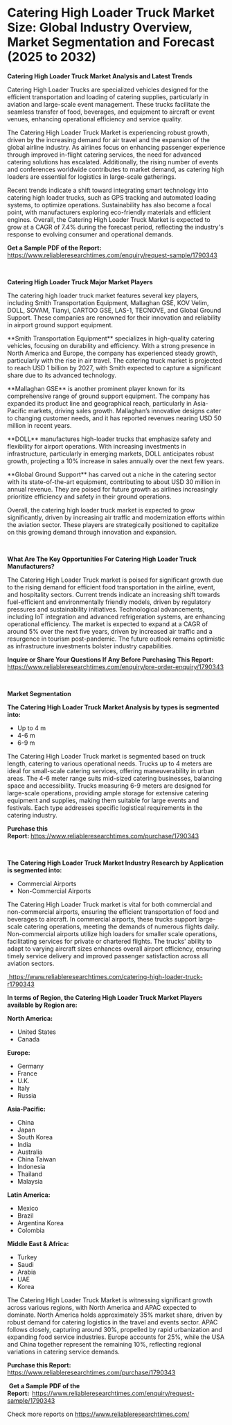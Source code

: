 <p><h1>Catering High Loader Truck Market Size: Global Industry Overview, Market Segmentation and Forecast (2025 to 2032)</h1></p><p><strong>Catering High Loader Truck Market Analysis and Latest Trends</strong></p>
<p><p>Catering High Loader Trucks are specialized vehicles designed for the efficient transportation and loading of catering supplies, particularly in aviation and large-scale event management. These trucks facilitate the seamless transfer of food, beverages, and equipment to aircraft or event venues, enhancing operational efficiency and service quality.</p><p>The Catering High Loader Truck Market is experiencing robust growth, driven by the increasing demand for air travel and the expansion of the global airline industry. As airlines focus on enhancing passenger experience through improved in-flight catering services, the need for advanced catering solutions has escalated. Additionally, the rising number of events and conferences worldwide contributes to market demand, as catering high loaders are essential for logistics in large-scale gatherings.</p><p>Recent trends indicate a shift toward integrating smart technology into catering high loader trucks, such as GPS tracking and automated loading systems, to optimize operations. Sustainability has also become a focal point, with manufacturers exploring eco-friendly materials and efficient engines. Overall, the Catering High Loader Truck Market is expected to grow at a CAGR of 7.4% during the forecast period, reflecting the industry's response to evolving consumer and operational demands.</p></p>
<p><strong>Get a Sample PDF of the Report:&nbsp;</strong> <a href="https://www.reliableresearchtimes.com/enquiry/request-sample/1790343?utm_campaign=3281&utm_medium=2&utm_source=Github&utm_content=ia&utm_term=30032025&utm_id=catering-high-loader-truck">https://www.reliableresearchtimes.com/enquiry/request-sample/1790343</a></p>
<p>&nbsp;</p>
<p><strong>Catering High Loader Truck Major Market Players</strong></p>
<p><p>The catering high loader truck market features several key players, including Smith Transportation Equipment, Mallaghan GSE, KOV Velim, DOLL, SOVAM, Tianyi, CARTOO GSE, LAS-1, TECNOVE, and Global Ground Support. These companies are renowned for their innovation and reliability in airport ground support equipment.</p><p>**Smith Transportation Equipment** specializes in high-quality catering vehicles, focusing on durability and efficiency. With a strong presence in North America and Europe, the company has experienced steady growth, particularly with the rise in air travel. The catering truck market is projected to reach USD 1 billion by 2027, with Smith expected to capture a significant share due to its advanced technology.</p><p>**Mallaghan GSE** is another prominent player known for its comprehensive range of ground support equipment. The company has expanded its product line and geographical reach, particularly in Asia-Pacific markets, driving sales growth. Mallaghan’s innovative designs cater to changing customer needs, and it has reported revenues nearing USD 50 million in recent years.</p><p>**DOLL** manufactures high-loader trucks that emphasize safety and flexibility for airport operations. With increasing investments in infrastructure, particularly in emerging markets, DOLL anticipates robust growth, projecting a 10% increase in sales annually over the next few years.</p><p>**Global Ground Support** has carved out a niche in the catering sector with its state-of-the-art equipment, contributing to about USD 30 million in annual revenue. They are poised for future growth as airlines increasingly prioritize efficiency and safety in their ground operations.</p><p>Overall, the catering high loader truck market is expected to grow significantly, driven by increasing air traffic and modernization efforts within the aviation sector. These players are strategically positioned to capitalize on this growing demand through innovation and expansion.</p></p>
<p>&nbsp;</p>
<p><strong>What Are The Key Opportunities For Catering High Loader Truck Manufacturers?</strong></p>
<p><p>The Catering High Loader Truck market is poised for significant growth due to the rising demand for efficient food transportation in the airline, event, and hospitality sectors. Current trends indicate an increasing shift towards fuel-efficient and environmentally friendly models, driven by regulatory pressures and sustainability initiatives. Technological advancements, including IoT integration and advanced refrigeration systems, are enhancing operational efficiency. The market is expected to expand at a CAGR of around 5% over the next five years, driven by increased air traffic and a resurgence in tourism post-pandemic. The future outlook remains optimistic as infrastructure investments bolster industry capabilities.</p></p>
<p><strong>Inquire or Share Your Questions If Any Before Purchasing This Report:</strong> <a href="https://www.reliableresearchtimes.com/enquiry/pre-order-enquiry/1790343?utm_campaign=3281&utm_medium=2&utm_source=Github&utm_content=ia&utm_term=30032025&utm_id=catering-high-loader-truck">https://www.reliableresearchtimes.com/enquiry/pre-order-enquiry/1790343</a></p>
<p>&nbsp;</p>
<p><strong>Market Segmentation</strong></p>
<p><strong>The Catering High Loader Truck Market Analysis by types is segmented into:</strong></p>
<p><ul><li>Up to 4 m</li><li>4-6 m</li><li>6-9 m</li></ul></p>
<p><p>The Catering High Loader Truck market is segmented based on truck length, catering to various operational needs. Trucks up to 4 meters are ideal for small-scale catering services, offering maneuverability in urban areas. The 4-6 meter range suits mid-sized catering businesses, balancing space and accessibility. Trucks measuring 6-9 meters are designed for large-scale operations, providing ample storage for extensive catering equipment and supplies, making them suitable for large events and festivals. Each type addresses specific logistical requirements in the catering industry.</p></p>
<p><strong>Purchase this Report:&nbsp;</strong><a href="https://www.reliableresearchtimes.com/purchase/1790343?utm_campaign=3281&utm_medium=2&utm_source=Github&utm_content=ia&utm_term=30032025&utm_id=catering-high-loader-truck">https://www.reliableresearchtimes.com/purchase/1790343</a></p>
<p>&nbsp;</p>
<p><strong>The Catering High Loader Truck Market Industry Research by Application is segmented into:</strong></p>
<p><ul><li>Commercial Airports</li><li>Non-Commercial Airports</li></ul></p>
<p><p>The Catering High Loader Truck market is vital for both commercial and non-commercial airports, ensuring the efficient transportation of food and beverages to aircraft. In commercial airports, these trucks support large-scale catering operations, meeting the demands of numerous flights daily. Non-commercial airports utilize high loaders for smaller scale operations, facilitating services for private or chartered flights. The trucks' ability to adapt to varying aircraft sizes enhances overall airport efficiency, ensuring timely service delivery and improved passenger satisfaction across all aviation sectors.</p></p>
<p><a href="https://www.reliableresearchtimes.com/catering-high-loader-truck-r1790343?utm_campaign=3281&utm_medium=2&utm_source=Github&utm_content=ia&utm_term=30032025&utm_id=catering-high-loader-truck">&nbsp;https://www.reliableresearchtimes.com/catering-high-loader-truck-r1790343</a></p>
<p><strong>In terms of Region, the Catering High Loader Truck Market Players available by Region are:</strong></p>
<p>
    <p> <strong> North America: </strong>
        <ul>
            <li>United States</li>
            <li>Canada</li>
        </ul>
        </p> 
    <p> <strong> Europe: </strong>
        <ul>
            <li>Germany</li>
            <li>France</li>
            <li>U.K.</li>
            <li>Italy</li>
            <li>Russia</li>
        </ul>
        </p> 
    <p> <strong> Asia-Pacific: </strong>
        <ul>
            <li>China</li>
            <li>Japan</li>
            <li>South Korea</li>
            <li>India</li>
            <li>Australia</li>
            <li>China Taiwan</li>
            <li>Indonesia</li>
            <li>Thailand</li>
            <li>Malaysia</li>
        </ul>
        </p> 
    <p> <strong> Latin America: </strong>
        <ul>
            <li>Mexico</li>
            <li>Brazil</li>
            <li>Argentina Korea</li>
            <li>Colombia</li>
        </ul>
        </p> 
    <p> <strong> Middle East & Africa: </strong>
        <ul>
            <li>Turkey</li>
            <li>Saudi</li>
            <li>Arabia</li>
            <li>UAE</li>
            <li>Korea</li>
        </ul>
    </p>
    </p>
<p><p>The Catering High Loader Truck Market is witnessing significant growth across various regions, with North America and APAC expected to dominate. North America holds approximately 35% market share, driven by robust demand for catering logistics in the travel and events sector. APAC follows closely, capturing around 30%, propelled by rapid urbanization and expanding food service industries. Europe accounts for 25%, while the USA and China together represent the remaining 10%, reflecting regional variations in catering service demands.</p></p>
<p><strong>Purchase this Report: </strong><a href="https://www.reliableresearchtimes.com/purchase/1790343?utm_campaign=3281&utm_medium=2&utm_source=Github&utm_content=ia&utm_term=30032025&utm_id=catering-high-loader-truck">https://www.reliableresearchtimes.com/purchase/1790343</a></p>
<p>&nbsp;<strong>Get a Sample PDF of the Report:&nbsp;&nbsp;</strong><a href="https://www.reliableresearchtimes.com/enquiry/request-sample/1790343?utm_campaign=3281&utm_medium=2&utm_source=Github&utm_content=ia&utm_term=30032025&utm_id=catering-high-loader-truck">https://www.reliableresearchtimes.com/enquiry/request-sample/1790343</a></p>
<p><strong></strong></p>
<p>Check more reports on <a href="https://www.reliableresearchtimes.com/?utm_campaign=3281&utm_medium=2&utm_source=Github&utm_content=ia&utm_term=30032025&utm_id=catering-high-loader-truck">https://www.reliableresearchtimes.com/</a></p>